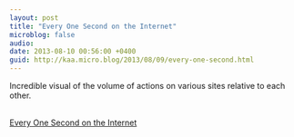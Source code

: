 ```yaml
---
layout: post
title: "Every One Second on the Internet"
microblog: false
audio: 
date: 2013-08-10 00:56:00 +0400
guid: http://kaa.micro.blog/2013/08/09/every-one-second.html
---
```

<p>Incredible visual of the volume of actions on various sites relative to each other.</p><br /><a href='http://onesecond.designly.com'>Every One Second on the Internet</a>
